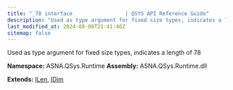 ```yaml
---
title: "_78 interface                 | QSYS API Reference Guide"
description: "Used as type argument for fixed size types, indicates a length of 78  "
last_modified_at: 2024-08-08T21:41:46Z
sitemap: false
---
```


Used as type argument for fixed size types, indicates a length of 78 

**Namespace:** ASNA.QSys.Runtime
**Assembly:** ASNA.QSys.Runtime.dll

**Extends:** [ILen](/reference/runtime/qsys-runtime/i-len.html), [IDim](/reference/runtime/qsys-runtime/i-dim.html)
<br>
<br>
